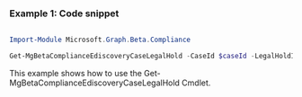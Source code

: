 ### Example 1: Code snippet

```powershell

Import-Module Microsoft.Graph.Beta.Compliance

Get-MgBetaComplianceEdiscoveryCaseLegalHold -CaseId $caseId -LegalHoldId $legalHoldId

```
This example shows how to use the Get-MgBetaComplianceEdiscoveryCaseLegalHold Cmdlet.

